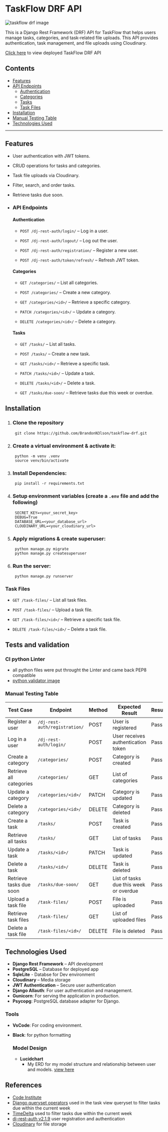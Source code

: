 TaskFlow DRF API
================
![taskflow drf image](../taskflow-drf/static/images/taskflow-drf-image.png)

This is a Django Rest Framework (DRF) API for TaskFlow that helps users manage tasks, categories, and task-related file uploads. This API provides authentication, task management, and file uploads using Cloudinary.

[Click here](https://task-flow-drf-api-6a658d5dbfee.herokuapp.com/) to view deployed TaskFlow DRF API

## Contents
- [Features](#features)
- [API Endpoints](#api-endpoints)
  - [Authentication](#authentication)
  - [Categories](#categories)
  - [Tasks](#tasks)
  - [Task Files](#task-files)
- [Installation](#installation)
- [Manual Testing Table](#manual-testing-table)
- [Technologies Used](#technologies-used)

---

Features
--------

*   User authentication with JWT tokens.
    
*   CRUD operations for tasks and categories.
    
*   Task file uploads via Cloudinary.
    
*   Filter, search, and order tasks.
    
*   Retrieve tasks due soon.

* ### API Endpoints

   #### Authentication

   *   `POST /dj-rest-auth/login/` – Log in a user.
   
   *   `POST /dj-rest-auth/logout/` – Log out the user.
   
   *   `POST /dj-rest-auth/registration/` – Register a new user.
   
   *   `POST /dj-rest-auth/token/refresh/` – Refresh JWT token.
    

   #### Categories

   *   `GET /categories/` – List all categories.
   
   *   `POST /categories/` – Create a new category.
   
   *   `GET /categories/<id>/` – Retrieve a specific category.
   
   *   `PATCH /categories/<id>/` – Update a category.
   
   *   `DELETE /categories/<id>/` – Delete a category.
   
   
   #### Tasks
   
   *   `GET /tasks/` – List all tasks.
   
   *   `POST /tasks/` – Create a new task.
   
   *   `GET /tasks/<id>/` – Retrieve a specific task.
   
   *   `PATCH /tasks/<id>/` – Update a task.
   
   *   `DELETE /tasks/<id>/` – Delete a task.
   
   *   `GET /tasks/due-soon/` – Retrieve tasks due this week or overdue.
    
    

Installation
------------

1. ### Clone the repository
        git clone https://github.com/BrandonN3lson/taskflow-drf.git
    
2. ### Create a virtual environment & activate it:
        python -m venv .venv
        source venv/bin/activate
    
3. ### Install Dependencies:   
        pip install -r requirements.txt
    
4. ### Setup environment variables (create a `.env` file and add the following)
        SECRET_KEY=<your_secret_key>
        DEBUG=True
        DATABASE_URL=<your_database_url>
        CLOUDINARY_URL=<your_cloudinary_url>
    
5. ### Apply migrations & create superuser:
        python manage.py migrate
        python manage.py createsuperuser
    
6. ### Run the server:
        python manage.py runserver

### Task Files

*   `GET /task-files/` – List all task files.
    
*   `POST /task-files/` – Upload a task file.
    
*   `GET /task-files/<id>/` – Retrieve a specific task file.
    
*   `DELETE /task-files/<id>/` – Delete a task file.
    
Tests and validation
--------------------
### CI python Linter
- all python files were put throught the Linter and came back PEP8 compatible
- [python validator image](./static/images/CI-python-linter-results.png)

### Manual Testing Table

| Test Case | Endpoint | Method | Expected Result | Result |
|-----------|----------|--------|----------------|---------|
| Register a user | `/dj-rest-auth/registration/` | POST | User is registered | Pass |
| Log in a user | `/dj-rest-auth/login/` | POST | User receives authentication token | Pass |
| Create a category | `/categories/` | POST | Category is created | Pass |
| Retrieve all categories | `/categories/` | GET | List of categories | Pass |
| Update a category | `/categories/<id>/` | PATCH | Category is updated | Pass |
| Delete a category | `/categories/<id>/` | DELETE | Category is deleted | Pass |
| Create a task | `/tasks/` | POST | Task is created | Pass |
| Retrieve all tasks | `/tasks/` | GET | List of tasks | Pass |
| Update a task | `/tasks/<id>/` | PATCH | Task is updated | Pass |
| Delete a task | `/tasks/<id>/` | DELETE | Task is deleted | Pass |
| Retrieve tasks due soon | `/tasks/due-soon/` | GET | List of tasks due this week or overdue | Pass |
| Upload a task file | `/task-files/` | POST | File is uploaded | Pass |
| Retrieve task files | `/task-files/` | GET | List of uploaded files | Pass |
| Delete a task file | `/task-files/<id>/` | DELETE | File is deleted | Pass |


Technologies Used
-----------------

* **Django Rest Framework** – API development
* **PostgreSQL** – Database for deployed app
* **SqleLite** - Databse for Dev environment
* **Cloudinary** – Media storage
* **JWT Authentication** – Secure user authentication
* **Django Allauth**: For user authentication and management.
* **Gunicorn**: For serving the application in production.
* **Psycopg**: PostgreSQL database adapter for Django.

### Tools
- **VsCode**: For coding environment.    
- **Black**: for python formatting

   ### Model Design
   * **Lucidchart**
      * My ERD for my model structure and relationship between user and models. [view here](../taskflow-drf/static/images/TaskFlow-model-diagram.png)

References
----------

- [Code Institute](https://codeinstitute.net/)
- [Django queryset operators](https://docs.djangoproject.com/en/dev/ref/models/querysets/#field-lookups) used in the task view queryset to filter tasks due within the current week
- [TimeDelta](https://medium.com/django-unleashed/python-timedelta-with-examples-and-use-cases-81def9140880) used to filter tasks due within the current week
- [dj-rest-auth v2.1.9](https://dj-rest-auth.readthedocs.io/en/2.1.9/installation.html) user registration and authentication
- [Cloudinary](https://cloudinary.com/) for file storage